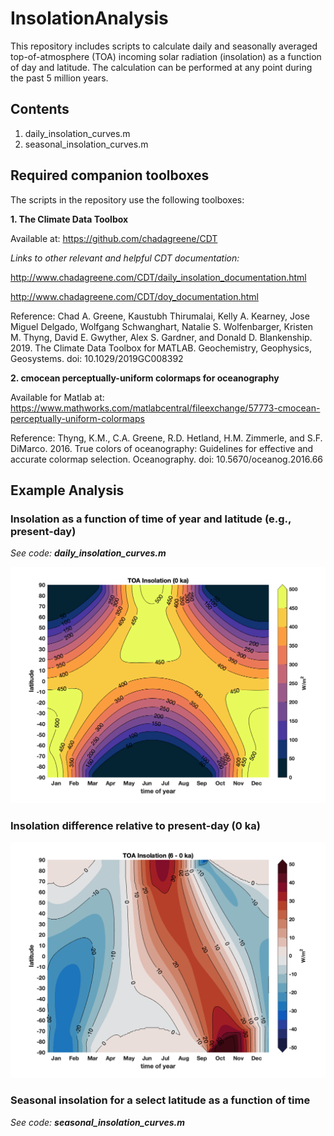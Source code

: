 # InsolationAnalysis

This repository includes scripts to calculate daily and seasonally averaged top-of-atmosphere (TOA) incoming solar radiation (insolation) as a function of day and latitude. The calculation can be performed at any point during the past 5 million years.

## Contents

1. daily_insolation_curves.m
2. seasonal_insolation_curves.m

## Required companion toolboxes

The scripts in the repository use the following toolboxes:

**1. The Climate Data Toolbox**

Available at: https://github.com/chadagreene/CDT

*Links to other relevant and helpful CDT documentation:*

http://www.chadagreene.com/CDT/daily_insolation_documentation.html

http://www.chadagreene.com/CDT/doy_documentation.html

Reference: Chad A. Greene, Kaustubh Thirumalai, Kelly A. Kearney, Jose Miguel Delgado, Wolfgang Schwanghart, Natalie S. Wolfenbarger, Kristen M. Thyng, David E. Gwyther, Alex S. Gardner, and Donald D. Blankenship. 2019. The Climate Data Toolbox for MATLAB. Geochemistry, Geophysics, Geosystems. doi: 10.1029/2019GC008392

**2. cmocean perceptually-uniform colormaps for oceanography**

Available for Matlab at: https://www.mathworks.com/matlabcentral/fileexchange/57773-cmocean-perceptually-uniform-colormaps

Reference: Thyng, K.M., C.A. Greene, R.D. Hetland, H.M. Zimmerle, and S.F. DiMarco. 2016. True colors of oceanography: Guidelines for effective and accurate colormap selection. Oceanography. doi: 10.5670/oceanog.2016.66

## Example Analysis

### Insolation as a function of time of year and latitude (e.g., present-day)
*See code: **daily_insolation_curves.m***

![TOA_Insolation_0ka](https://github.com/lawmana/InsolationAnalysis/blob/master/DailyInsolation_0_ka.png)

### Insolation difference relative to present-day (0 ka)
![TOA_Insolation_6-0ka](https://github.com/lawmana/InsolationAnalysis/blob/master/DailyInsolationChange_6-0_ka.png)

### Seasonal insolation for a select latitude as a function of time
*See code: **seasonal_insolation_curves.m***
